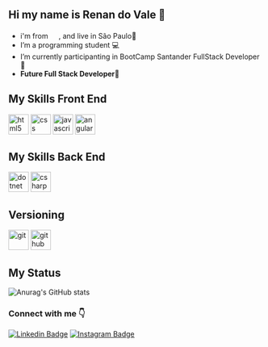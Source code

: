 ## Hi my name is Renan do Vale 👋

- i'm from <img src="https://emojipedia-us.s3.dualstack.us-west-1.amazonaws.com/thumbs/120/google/274/flag-brazil_1f1e7-1f1f7.png" width="17" height="17">, and live in São Paulo🌇
- I’m a programming student :computer:
- I’m currently participanting in BootCamp Santander FullStack Developer :brain:
- **Future Full Stack Developer**👊

## My Skills Front End

<img src="https://cdn.jsdelivr.net/gh/devicons/devicon/icons/html5/html5-original.svg" width="40" heigh="40" alt="html5"></img>
<img src="https://cdn.jsdelivr.net/gh/devicons/devicon/icons/css3/css3-original.svg" width="40" heigh="40" alt="css"></img>
<img src="https://cdn.jsdelivr.net/gh/devicons/devicon/icons/javascript/javascript-original.svg" width="40" heigh="40" alt="javascript"></img>
<img src="https://cdn.jsdelivr.net/gh/devicons/devicon/icons/angularjs/angularjs-original.svg" width="40" heigh="40" alt="angular"></img>


<!--<img src="https://cdn.jsdelivr.net/gh/devicons/devicon/icons/typescript/typescript-original.svg" width="40" heigh="40" alt="html5"></img>
<img src="https://cdn.jsdelivr.net/gh/devicons/devicon/icons/react/react-original.svg" width="40" heigh="40" alt="react"></img>-->

## My Skills Back End

<img src="https://cdn.jsdelivr.net/gh/devicons/devicon/icons/dotnetcore/dotnetcore-original.svg" width="40" heigh="40" alt="dotnet"></img>
<img src="https://cdn.jsdelivr.net/gh/devicons/devicon/icons/csharp/csharp-original.svg" width="40" heigh="40" alt="csharp"></img>

<!--<img src="" width="40" heigh="40" alt=""></img>-->

## Versioning

<img src="https://cdn.jsdelivr.net/gh/devicons/devicon/icons/git/git-original.svg" width="40" heigh="40" alt="git"></img>
<img src="https://cdn.jsdelivr.net/gh/devicons/devicon/icons/github/github-original.svg" width="40" heigh="40" alt="github"></img>

## My Status

![Anurag's GitHub stats](https://github-readme-stats.vercel.app/api?username=renansvale&theme=algolia&show_icons=true)

### Connect with me :point_down:
[![Linkedin Badge](https://img.shields.io/badge/-LinkedIn-blue?style=flat-square&logo=Linkedin&logoColor=white&link=https://www.linkedin.com/in/renansvale/)](https://www.linkedin.com/in/renansvale/) [![Instagram Badge](https://img.shields.io/badge/-Instagram-red?style=flat-square&logo=Instagram&logoColor=white&link=https://www.instagram.com/renan_dovale/)](https://www.instagram.com/renan_dovale/)




 
<!--
**renansvale/renansvale** is a ✨ _special_ ✨ repository because its `README.md` (this file) appears on your GitHub profile.

Here are some ideas to get you started:

- 🔭 I’m currently working on ...
- 🌱 I’m currently learning ...
- 👯 I’m looking to collaborate on ...
- 🤔 I’m looking for help with ...
- 💬 Ask me about ...
- 📫 How to reach me: ...
- 😄 Pronouns: ...
- ⚡ Fun fact: ...
-->
